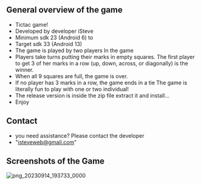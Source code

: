 ## General overview of the game 
* Tictac game! 
* Developed by developer iSteve 
* Minimum sdk 23 (Android 6) to
* Target sdk 33 (Android 13)
* The game is played by two players
In the game
* Players take turns putting their marks in empty squares. 
The first player to get 3 of her marks in a row (up, down, across, or diagonally) is the winner. 
* When all 9 squares are full, the game is over. 
* If no player has 3 marks in a row, the game ends in a tie
The game is literally fun to play with one or two individual! 
* The release version is inside the zip file extract it and install...
* Enjoy 

## Contact 
* you need assistance? Please contact the developer 
* "isteveweb@gmail.com"


## Screenshots of the Game

![png_20230914_193733_0000](https://github.com/isteveweb/TicTac-game/assets/130738521/25f09a01-fb8e-4e0c-bc4c-9c43f9f2dc25)
